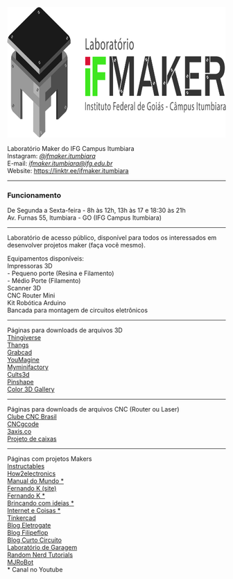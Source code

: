 <img src="https://github.com/ifmakeriub/ifmakeriub/blob/main/maker.jpg" alt="IFMAker Itumbiara" width="800" height="300">

Laboratório Maker do IFG Campus Itumbiara
<br>Instagram: <a href="https://www.instagram.com/ifmaker.itumbiara/"><i> @ifmaker.itumbiara</i></a>
<br>E-mail:<i> ifmaker.itumbiara@ifg.edu.br</i>
<br>Website: https://linktr.ee/ifmaker.itumbiara
<br><hr>
<h3> Funcionamento </h3>

De Segunda a Sexta-feira - 8h às 12h, 13h às 17 e 18:30 às 21h
<br>Av. Furnas 55, Itumbiara - GO (IFG Campus Itumbiara) 
<hr>
Laboratório de acesso público, disponível para todos os interessados em desenvolver projetos maker (faça você mesmo).
<p>
Equipamentos disponíveis:
<br>Impressoras 3D
<br> - Pequeno porte (Resina e Filamento)
<br> - Médio Porte (Filamento)
<br>Scanner 3D
<br>CNC Router Mini
<br>Kit Robótica Arduino
<br>Bancada para montagem de circuitos eletrônicos
  <hr>
  Páginas para downloads de arquivos 3D
  <br><a href="https://www.thingiverse.com/" target="_blank"> Thingiverse </a>
  <br><a href="https://thangs.com/" target="_blank"> Thangs </a>
  <br><a href="https://grabcad.com/library/software/nx" target="_blank"> Grabcad </a>
  <br><a href="https://www.youmagine.com/" target="_blank"> YouMagine </a>  
  <br><a href="https://www.myminifactory.com/" target="_blank"> Myminifactory </a>
  <br><a href="https://cults3d.com/" target="_blank"> Cults3d </a>
  <br><a href="https://pinshape.com/" target="_blank"> Pinshape </a>
  <br><a href="https://3d-gallery.xyzprinting.com/en-US/promotion/group-page/Houseware?utm_source=201803_Home_gallery" target="_blank"> Color 3D Gallery </a>
  <hr> 
  Páginas para downloads de arquivos CNC (Router ou Laser)
  <br><a href="https://www.clubecncbrasil.com.br/" target="_blank"> Clube CNC Brasil </a>
  <br><a href="https://cncgcode.weebly.com/" target="_blank"> CNCgcode </a>
  <br><a href="https://3axis.co/" target="_blank"> 3axis.co </a>
  <br><a href="http://jeromeleary.com/laser/" target="_blank"> Projeto de caixas </a>  
 
  <hr>
  Páginas com projetos Makers
  <br><a href="https://www.instructables.com/" target="_blank"> Instructables </a>
  <br><a href="https://how2electronics.com/" target="_blank"> How2electronics </a>
  <br><a href="https://www.youtube.com/c/manualdomundo" target="_blank"> Manual do Mundo * </a>
  <br><a href="https://www.fernandok.com/" target="_blank"> Fernando K (site) </a>
  <br><a href="https://www.youtube.com/c/FernandoKoyanagi" target="_blank"> Fernando K * </a>
  <br><a href="https://www.youtube.com/c/BrincandocomIdeias" target="_blank"> Brincando com ideias *</a>
  <br><a href="https://www.youtube.com/internetecoisas" target="_blank"> Internet e Coisas *</a>
  <br><a href="https://www.tinkercad.com/" target="_blank"> Tinkercad </a>
  <br><a href="https://blog.eletrogate.com/" target="_blank"> Blog Eletrogate</a>
  <br><a href="https://www.filipeflop.com/blog/" target="_blank"> Blog Filipeflop </a>
  <br><a href="https://www.curtocircuito.com.br/blog" target="_blank"> Blog Curto Circuito </a>
  <br><a href="https://labdegaragem.com/" target="_blank"> Laboratório de Garagem </a>
  <br><a href="https://randomnerdtutorials.com/" target="_blank"> Random Nerd Tutorials </a>
  <br><a href="https://mjrobot.org/tutoriais/" target="_blank"> MJRoBot </a> 
 <br>* Canal no Youtube
<!---
ifmakeriub/ifmakeriub is a ✨ special ✨ repository because its `README.md` (this file) appears on your GitHub profile.
You can click the Preview link to take a look at your changes.
--->
